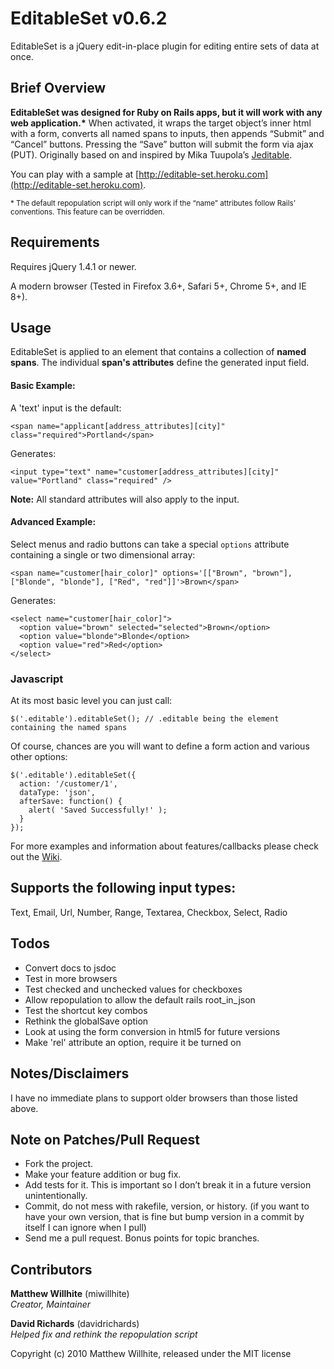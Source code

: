 EditableSet v0.6.2
==================

EditableSet is a jQuery edit-in-place plugin for editing entire sets of data at once.

Brief Overview
--------------

**EditableSet was designed for Ruby on Rails apps, but it will work with any web application.\*** When activated, it wraps the target object’s inner html with a form, converts all named spans to inputs, then appends “Submit” and “Cancel” buttons. Pressing the “Save” button will submit the form via ajax (PUT). Originally based on and inspired by Mika Tuupola’s [Jeditable](http://www.appelsiini.net/projects/jeditable).

You can play with a sample at [http://editable-set.heroku.com](http://editable-set.heroku.com).


<small>* The default repopulation script will only work if the “name” attributes follow Rails’ conventions. This feature can be overridden.</small>

Requirements
------------

Requires jQuery 1.4.1 or newer.

A modern browser (Tested in Firefox 3.6+, Safari 5+, Chrome 5+, and IE 8+).


Usage
-----
EditableSet is applied to an element that contains a collection of **named spans**. The individual **span's attributes** define the generated input field.


#### Basic Example:

A 'text' input is the default:

    <span name="applicant[address_attributes][city]" class="required">Portland</span>

Generates:
    
    <input type="text" name="customer[address_attributes][city]" value="Portland" class="required" />
    
**Note:** All standard attributes will also apply to the input.


#### Advanced Example:

Select menus and radio buttons can take a special `options` attribute containing a single or two dimensional array:

    <span name="customer[hair_color]" options='[["Brown", "brown"], ["Blonde", "blonde"], ["Red", "red"]]'>Brown</span>
    
Generates: 
    
    <select name="customer[hair_color]">
      <option value="brown" selected="selected">Brown</option>
      <option value="blonde">Blonde</option>
      <option value="red">Red</option>
    </select>
   
      
### Javascript

At its most basic level you can just call:

    $('.editable').editableSet(); // .editable being the element containing the named spans

Of course, chances are you will want to define a form action and various other options:

    $('.editable').editableSet({
      action: '/customer/1',
      dataType: 'json',
      afterSave: function() {
        alert( 'Saved Successfully!' );
      }
    });

For more examples and information about features/callbacks please check out the [Wiki](http://wiki.github.com/miwillhite/editable-set/).

## Supports the following input types:

Text, Email, Url, Number, Range, Textarea, Checkbox, Select, Radio


Todos
-----

* Convert docs to jsdoc
* Test in more browsers
* Test checked and unchecked values for checkboxes
* Allow repopulation to allow the default rails root\_in\_json
* Test the shortcut key combos
* Rethink the globalSave option
* Look at using the form conversion in html5 for future versions
* Make 'rel' attribute an option, require it be turned on


Notes/Disclaimers
-----------------

I have no immediate plans to support older browsers than those listed above.


Note on Patches/Pull Request
----------------------------

* Fork the project.
* Make your feature addition or bug fix.
* Add tests for it. This is important so I don’t break it in a future version unintentionally.
* Commit, do not mess with rakefile, version, or history. (if you want to have your own version, that is fine but bump version in a commit by itself I can ignore when I pull)
* Send me a pull request. Bonus points for topic branches.


Contributors
------------

**Matthew Willhite** (miwillhite)  
_Creator, Maintainer_

**David Richards** (davidrichards)  
_Helped fix and rethink the repopulation script_


Copyright (c) 2010 Matthew Willhite, released under the MIT license
